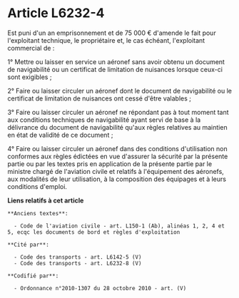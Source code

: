 # Article L6232-4

Est puni d'un an emprisonnement et de 75 000 € d'amende le fait pour l'exploitant technique, le propriétaire et, le cas
échéant, l'exploitant commercial de :

1° Mettre ou laisser en service un aéronef sans avoir obtenu un document de navigabilité ou un certificat de limitation de
nuisances lorsque ceux-ci sont exigibles ;

2° Faire ou laisser circuler un aéronef dont le document de navigabilité ou le certificat de limitation de nuisances ont
cessé d'être valables ;

3° Faire ou laisser circuler un aéronef ne répondant pas à tout moment tant aux conditions techniques de navigabilité ayant
servi de base à la délivrance du document de navigabilité qu'aux règles relatives au maintien en état de validité de ce
document ;

4° Faire ou laisser circuler un aéronef dans des conditions d'utilisation non conformes aux règles édictées en vue d'assurer
la sécurité par la présente partie ou par les textes pris en application de la présente partie par le ministre chargé de
l'aviation civile et relatifs à l'équipement des aéronefs, aux modalités de leur utilisation, à la composition des équipages
et à leurs conditions d'emploi.

**Liens relatifs à cet article**

	**Anciens textes**:

	  - Code de l'aviation civile - art. L150-1 (Ab), alinéas 1, 2, 4 et 5, ecqc les documents de bord et règles d'exploitation

	**Cité par**:

	  - Code des transports - art. L6142-5 (V)
	  - Code des transports - art. L6232-8 (V)

	**Codifié par**:

	  - Ordonnance n°2010-1307 du 28 octobre 2010 - art. (V)
